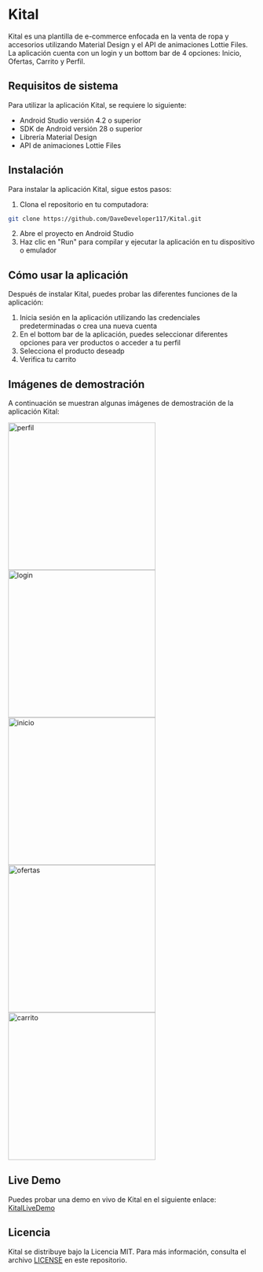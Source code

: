 
# Kital

Kital es una plantilla de e-commerce enfocada en la venta de ropa y accesorios utilizando Material Design y el API de animaciones Lottie Files. La aplicación cuenta con un login y un bottom bar de 4 opciones: Inicio, Ofertas, Carrito y Perfil.

## Requisitos de sistema

Para utilizar la aplicación Kital, se requiere lo siguiente:

-   Android Studio versión 4.2 o superior
-   SDK de Android versión 28 o superior
-   Librería Material Design
-   API de animaciones Lottie Files

## Instalación

Para instalar la aplicación Kital, sigue estos pasos:

1.  Clona el repositorio en tu computadora:

```bash
git clone https://github.com/DaveDeveloper117/Kital.git
```

2.  Abre el proyecto en Android Studio
3.  Haz clic en "Run" para compilar y ejecutar la aplicación en tu dispositivo o emulador

## Cómo usar la aplicación

Después de instalar Kital, puedes probar las diferentes funciones de la aplicación:

1.  Inicia sesión en la aplicación utilizando las credenciales predeterminadas o crea una nueva cuenta
2.  En el bottom bar de la aplicación, puedes seleccionar diferentes opciones para ver productos o acceder a tu perfil
3.  Selecciona el producto deseadp
4.  Verifica tu carrito 

## Imágenes de demostración

A continuación se muestran algunas imágenes de demostración de la aplicación Kital:

<img src="assets/screen_5-min.png" alt="perfil" width="300"> <img src="assets/screen_1-min.png" alt="login" width="300"> <img src="assets/screen_2.png" alt="inicio" width="300"> <img src="assets/screen_3-min.png" alt="ofertas" width="300"> <img src="assets/screen_4.png" alt="carrito" width="300"> 

## Live Demo

Puedes probar una demo en vivo de Kital en el siguiente enlace: [KitalLiveDemo](https://appetize.io/app/oklmh2jobdienjmfjzvrvk5vde)

## Licencia

Kital se distribuye bajo la Licencia MIT. Para más información, consulta el archivo [LICENSE](https://github.com/DaveDeveloper117/Kital/blob/master/LICENSE) en este repositorio.
